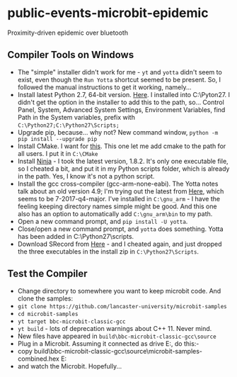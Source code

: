 # public-events-microbit-epidemic
Proximity-driven epidemic over bluetooth


## Compiler Tools on Windows

* The "simple" installer didn't work for me - `yt` and `yotta` didn't seem to exist, even though the `Run Yotta` shortcut seemed to be
present. So, I followed the manual instructions to get it working, namely...
* Install latest Python 2.7, 64-bit version. [Here](https://www.python.org/ftp/python/2.7.14/python-2.7.14.amd64.msi). I installed into 
C:\Pyton27. I didn't get the option in the installer to add this to the path, so... Control Panel, System, Advanced System Settings, 
Environment Variables, find Path in the System variables, prefix with `C:\Python27;C:\Python27\Scripts;`
* Upgrade pip, because... why not? New command window, `python -m pip install --upgrade pip`
* Install CMake. I want for [this](https://cmake.org/files/v3.11/cmake-3.11.1-win64-x64.msi). This one let me add cmake to the path for
all users. I put it in `C:\CMake`
* Install [Ninja](https://github.com/ninja-build/ninja/releases) - I took the latest version, 1.8.2. It's only one executable file, so I
cheated a bit, and put it in my Python scripts folder, which is already in the path. Yes, I know it's not a python script.
* Install the gcc cross-compiler (gcc-arm-none-eabi). The Yotta notes talk about an old version 4.9; I'm trying out the latest from [Here](https://developer.arm.com/open-source/gnu-toolchain/gnu-rm/downloads),
which seems to be 7-2017-q4-major. I've installed in `C:\gnu_arm` - I have the feeling keeping directory names simple might be good.
And this one also has an option to automatically add `C:\gnu_arm\bin` to my path.
* Open a new command prompt, and `pip install -U yotta`.
* Close/open a new command prompt, and `yotta` does something. Yotta has been added in C:\Python27\scripts.
* Download SRecord from [Here](http://srecord.sourceforge.net/download.html) - and I cheated again, and just dropped the three executables 
in the install zip in `C:\Python27\Scripts`.

## Test the Compiler

* Change directory to somewhere you want to keep microbit code. And clone the samples:
* `git clone https://github.com/lancaster-university/microbit-samples`
* `cd microbit-samples`
* `yt target bbc-microbit-classic-gcc`
* `yt build` - lots of deprecation warnings about C++ 11. Never mind.
* New files have appeared in `build\bbc-microbit-classic-gcc\source`
* Plug in a Microbit. Assuming it connected as drive E:, do this:-
* copy build\bbc-microbit-classic-gcc\source\microbit-samples-combined.hex E:
* and watch the Microbit. Hopefully... 


